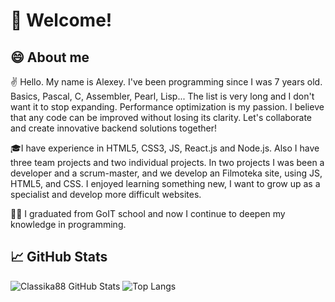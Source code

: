 # 🙋 Welcome!
                

## 😄 About me

✌️ Hello. My name is Alexey. I've been programming since I was 7 years old. Basics, Pascal, C, Assembler, Pearl, Lisp... The list is very long and I don't want it to stop expanding. Performance optimization is my passion. I believe that any code can be improved without losing its clarity. Let's collaborate and create innovative backend solutions together!

🎓I have experience in HTML5, CSS3, JS, React.js and Node.js. Also I have three team projects and two individual projects. In two projects I was been a developer and a scrum-master, and we develop an Filmoteka site, using JS, HTML5, and CSS. I enjoyed learning something new, I want to grow up as a specialist and develop more difficult websites.

👩‍💻 I graduated from GoIT school and now I continue to deepen my knowledge in programming.

## 📈 GitHub Stats

![Classika88 GitHub Stats](https://github-readme-stats.vercel.app/api?username=classika88&count_private=true&hide=contribs&show_icons=true&theme=radical)
![Top Langs](https://github-readme-stats.vercel.app/api/top-langs/?username=classika88&count_private=true&hide=tsql&langs_count=7&theme=radical&layout=compact)

<!--
**Classika88/classika88** is a ✨ _special_ ✨ repository because its `README.md` (this file) appears on your GitHub profile.

Here are some ideas to get you started:

- 🔭 I’m currently working on ...
- 🌱 I’m currently learning ...
- 👯 I’m looking to collaborate on ...
- 🤔 I’m looking for help with ...
- 💬 Ask me about ...
- 📫 How to reach me: ...
- 😄 Pronouns: ...
- ⚡ Fun fact: ...
-->
